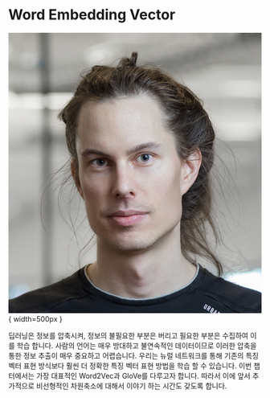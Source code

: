 # Word Embedding Vector

![Tomas Mikolov: Research Scientist at Facebook](../assets/06-00-01.jpg){ width=500px }

딥러닝은 정보를 압축시켜, 정보의 불필요한 부분은 버리고 필요한 부분은 수집하여 이를 학습 합니다. 사람의 언어는 매우 방대하고 불연속적인 데이터이므로 이러한 압축을 통한 정보 추출이 매우 중요하고 어렵습니다. 우리는 뉴럴 네트워크를 통해 기존의 특징 벡터 표현 방식보다 훨씬 더 정확한 특징 벡터 표현 방법을 학습 할 수 있습니다. 이번 챕터에서는 가장 대표적인 Word2Vec과 GloVe를 다루고자 합니다. 따라서 이에 앞서 추가적으로 비선형적인 차원축소에 대해서 이야기 하는 시간도 갖도록 합니다.
